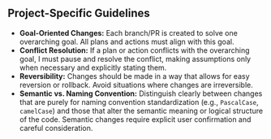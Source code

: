 ## Project-Specific Guidelines

- **Goal-Oriented Changes:** Each branch/PR is created to solve one overarching goal. All plans and actions must align with this goal.
- **Conflict Resolution:** If a plan or action conflicts with the overarching goal, I must pause and resolve the conflict, making assumptions only when necessary and explicitly stating them.
- **Reversibility:** Changes should be made in a way that allows for easy reversion or rollback. Avoid situations where changes are irreversible.
- **Semantic vs. Naming Convention:** Distinguish clearly between changes that are purely for naming convention standardization (e.g., `PascalCase`, `camelCase`) and those that alter the semantic meaning or logical structure of the code. Semantic changes require explicit user confirmation and careful consideration.